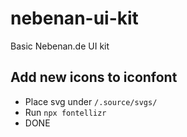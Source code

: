 nebenan-ui-kit
==============

Basic Nebenan.de UI kit

## Add new icons to iconfont

- Place svg under `/.source/svgs/`
- Run `npx fontellizr`
- DONE
